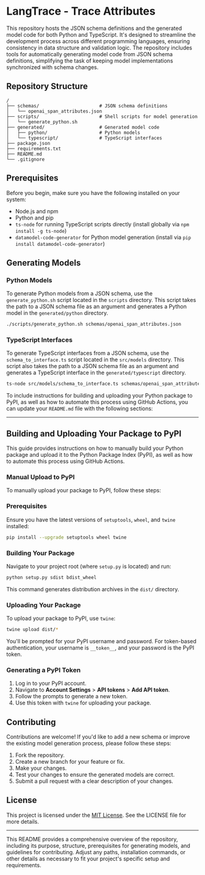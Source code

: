 # LangTrace - Trace Attributes

This repository hosts the JSON schema definitions and the generated model code for both Python and TypeScript. It's designed to streamline the development process across different programming languages, ensuring consistency in data structure and validation logic. The repository includes tools for automatically generating model code from JSON schema definitions, simplifying the task of keeping model implementations synchronized with schema changes.

## Repository Structure

```
/
├── schemas/                      # JSON schema definitions
│   └── openai_span_attributes.json
├── scripts/                      # Shell scripts for model generation
│   └── generate_python.sh
├── generated/                    # Generated model code
│   ├── python/                   # Python models
│   └── typescript/               # TypeScript interfaces
├── package.json
├── requirements.txt
├── README.md
└── .gitignore
```

## Prerequisites

Before you begin, make sure you have the following installed on your system:
- Node.js and npm
- Python and pip
- `ts-node` for running TypeScript scripts directly (install globally via `npm install -g ts-node`)
- `datamodel-code-generator` for Python model generation (install via `pip install datamodel-code-generator`)

## Generating Models

### Python Models

To generate Python models from a JSON schema, use the `generate_python.sh` script located in the `scripts` directory. This script takes the path to a JSON schema file as an argument and generates a Python model in the `generated/python` directory.

```sh
./scripts/generate_python.sh schemas/openai_span_attributes.json
```

### TypeScript Interfaces

To generate TypeScript interfaces from a JSON schema, use the `schema_to_interface.ts` script located in the `src/models` directory. This script also takes the path to a JSON schema file as an argument and generates a TypeScript interface in the `generated/typescript` directory.

```sh
ts-node src/models/schema_to_interface.ts schemas/openai_span_attributes.json
```

To include instructions for building and uploading your Python package to PyPI, as well as how to automate this process using GitHub Actions, you can update your `README.md` file with the following sections:

---

## Building and Uploading Your Package to PyPI

This guide provides instructions on how to manually build your Python package and upload it to the Python Package Index (PyPI), as well as how to automate this process using GitHub Actions.

### Manual Upload to PyPI

To manually upload your package to PyPI, follow these steps:

### Prerequisites

Ensure you have the latest versions of `setuptools`, `wheel`, and `twine` installed:

```sh
pip install --upgrade setuptools wheel twine
```

### Building Your Package

Navigate to your project root (where `setup.py` is located) and run:

```sh
python setup.py sdist bdist_wheel
```

This command generates distribution archives in the `dist/` directory.

### Uploading Your Package

To upload your package to PyPI, use `twine`:

```sh
twine upload dist/*
```

You'll be prompted for your PyPI username and password. For token-based authentication, your username is `__token__`, and your password is the PyPI token.

### Generating a PyPI Token

1. Log in to your PyPI account.
2. Navigate to **Account Settings** > **API tokens** > **Add API token**.
3. Follow the prompts to generate a new token.
4. Use this token with `twine` for uploading your package.

## Contributing

Contributions are welcome! If you'd like to add a new schema or improve the existing model generation process, please follow these steps:

1. Fork the repository.
2. Create a new branch for your feature or fix.
3. Make your changes.
4. Test your changes to ensure the generated models are correct.
5. Submit a pull request with a clear description of your changes.

## License

This project is licensed under the [MIT License](LICENSE). See the LICENSE file for more details.

---

This README provides a comprehensive overview of the repository, including its purpose, structure, prerequisites for generating models, and guidelines for contributing. Adjust any paths, installation commands, or other details as necessary to fit your project's specific setup and requirements.